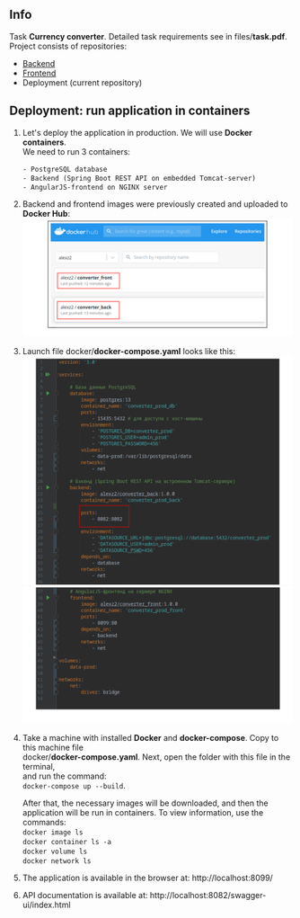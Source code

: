 ## Info

Task **Currency converter**. Detailed task requirements see in files/**task.pdf**.  
Project consists of repositories:  
- [Backend](https://github.com/aleksey-nsk/currency_converter_backend) 
- [Frontend](https://github.com/aleksey-nsk/currency_converter_frontend)
- Deployment (current repository)

## Deployment: run application in containers

1. Let's deploy the application in production. We will use **Docker containers**.  
   We need to run 3 containers:

       - PostgreSQL database  
       - Backend (Spring Boot REST API on embedded Tomcat-server)         
       - AngularJS-frontend on NGINX server  

2. Backend and frontend images were previously created and uploaded to **Docker Hub**:    
   ![](https://github.com/aleksey-nsk/currency_converter_deployment/blob/master/screenshots/01_1_docker_hub.png)  
   
3. Launch file docker/**docker-compose.yaml** looks like this:    
   ![](https://github.com/aleksey-nsk/currency_converter_deployment/blob/master/screenshots/02_1_file_for_run.png)  
   ![](https://github.com/aleksey-nsk/currency_converter_deployment/blob/master/screenshots/02_2_file_for_run.png)  

4. Take a machine with installed **Docker** and **docker-compose**. Copy to this machine file   
   docker/**docker-compose.yaml**. Next, open the folder with this file in the terminal,  
   and run the command:  
   `docker-compose up --build`. 
   
   After that, the necessary images will be downloaded, and then
   the application will be run in containers. To view information, use the commands:  
   `docker image ls`  
   `docker container ls -a`  
   `docker volume ls`  
   `docker network ls`  
   
5. The application is available in the browser at: http://localhost:8099/

6. API documentation is available at: http://localhost:8082/swagger-ui/index.html

